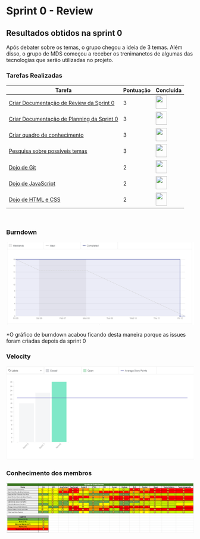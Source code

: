 # Sprint 0 - Review 

## Resultados obtidos na sprint 0
Após debater sobre os temas, o grupo chegou a ideia de 3 temas. Além disso, o grupo de MDS começou a receber os trenimanetos de algumas das tecnologias que serão utilizadas no projeto.

### Tarefas Realizadas

|Tarefa|Pontuação|Concluída|
|--|--|--|
|[Criar Documentação de Review da Sprint 0](https://github.com/fga-eps-mds/2020-2-g4/issues/12)|3|<image src="https://i.pinimg.com/originals/21/3d/c0/213dc0ed0a2e69d1978c75bfbcff903a.png" width=30 height=35>|
|[Criar Documentação de Planning da Sprint 0](https://github.com/fga-eps-mds/2020-2-g4/issues/14)|3|<image src="https://i.pinimg.com/originals/21/3d/c0/213dc0ed0a2e69d1978c75bfbcff903a.png" width=30 height=35>|
|[Criar quadro de conhecimento](https://github.com/fga-eps-mds/2020-2-g4/issues/1)|3|<image src="https://i.pinimg.com/originals/21/3d/c0/213dc0ed0a2e69d1978c75bfbcff903a.png" width=30 height=35>|
|[Pesquisa sobre possíveis temas](https://github.com/fga-eps-mds/2020-2-g4/issues/2)|3|<image src="https://i.pinimg.com/originals/21/3d/c0/213dc0ed0a2e69d1978c75bfbcff903a.png" width=30 height=35>|
|[Dojo de Git](https://github.com/fga-eps-mds/2020-2-g4/issues/4)|2|<image src="https://i.pinimg.com/originals/21/3d/c0/213dc0ed0a2e69d1978c75bfbcff903a.png" width=30 height=35>|
|[Dojo de JavaScript](https://github.com/fga-eps-mds/2020-2-g4/issues/5)|2|<image src="https://i.pinimg.com/originals/21/3d/c0/213dc0ed0a2e69d1978c75bfbcff903a.png" width=30 height=35>|
|[Dojo de HTML e CSS](https://github.com/fga-eps-mds/2020-2-g4/issues/6)|2|<image src="https://i.pinimg.com/originals/21/3d/c0/213dc0ed0a2e69d1978c75bfbcff903a.png" width=30 height=35>|

<br>

### Burndown
 ![imagem](burndown.png)

 *O gráfico de burndown acabou ficando desta maneira porque as issues foram criadas depois da sprint 0

### Velocity
 ![imagem](velocity.png)

### Conhecimento dos membros
  ![imagem](conhecimento.png)
 